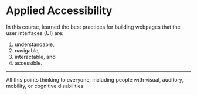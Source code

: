 # Applied Accessibility

In this course, learned the best practices for building webpages that the user interfaces (UI) are:
1. understandable,
2. navigable,
3. interactable, and
4. accessible.
---
All this points thinking to everyone, including people with visual, auditory, mobility, or cognitive disabilities
